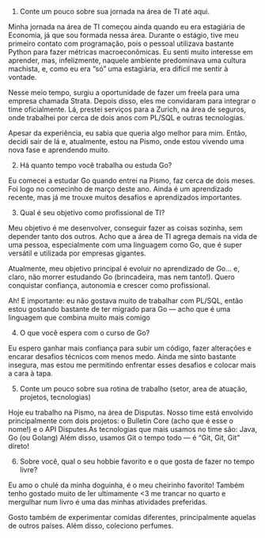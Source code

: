 1. Conte um pouco sobre sua jornada na área de TI até aqui.

Minha jornada na área de TI começou ainda quando eu era estagiária de Economia, já que sou formada nessa área. Durante o estágio, tive meu primeiro contato com programação, pois o pessoal utilizava bastante Python para fazer métricas macroeconômicas. Eu senti muito interesse em aprender, mas, infelizmente, naquele ambiente predominava uma cultura machista, e, como eu era “só” uma estagiária, era difícil me sentir à vontade.

Nesse meio tempo, surgiu a oportunidade de fazer um freela para uma empresa chamada Strata. Depois disso, eles me convidaram para integrar o time oficialmente. Lá, prestei serviços para a Zurich, na área de seguros, onde trabalhei por cerca de dois anos com PL/SQL e outras tecnologias.

Apesar da experiência, eu sabia que queria algo melhor para mim. Então, decidi sair de lá e, atualmente, estou na Pismo, onde estou vivendo uma nova fase e aprendendo muito.

2. Há quanto tempo você trabalha ou estuda Go?

Eu comecei a estudar Go quando entrei na Pismo, faz cerca de dois meses. Foi logo no comecinho de março deste ano. Ainda é um aprendizado recente, mas já me trouxe muitos desafios e aprendizados importantes.

3. Qual é seu objetivo como profissional de TI?

Meu objetivo é me desenvolver, conseguir fazer as coisas sozinha, sem depender tanto dos outros. Acho que a área de TI agrega demais na vida de uma pessoa, especialmente com uma linguagem como Go, que é super versátil e utilizada por empresas gigantes.

Atualmente, meu objetivo principal é evoluir no aprendizado de Go… e, claro, não morrer estudando Go (brincadeira, mas nem tanto!). Quero conquistar confiança, autonomia e crescer como profissional.

Ah! E importante: eu não gostava muito de trabalhar com PL/SQL, então estou gostando bastante de ter migrado para Go — acho que é uma linguagem que combina muito mais comigo

4. O que você espera com o curso de Go?

Eu espero ganhar mais confiança para subir um código, fazer alterações e encarar desafios técnicos com menos medo. Ainda me sinto bastante insegura, mas estou me permitindo enfrentar esses desafios e colocar mais a cara à tapa.

5. Conte um pouco sobre sua rotina de trabalho (setor, area de atuação, projetos, tecnologias)

Hoje eu trabalho na Pismo, na área de Disputas. Nosso time está envolvido principalmente com dois projetos: o Bulletin Core (acho que é esse o nome!) e o API Disputes.As tecnologias que mais usamos no time são: Java, Go (ou Golang)
Além disso, usamos Git o tempo todo — é “Git, Git, Git” direto!

6. Sobre você, qual o seu hobbie favorito e o que gosta de fazer no tempo livre?

Eu amo o chulé da minha doguinha, é o meu cheirinho favorito! Também tenho gostado muito de ler ultimamente <3 me trancar no quarto e mergulhar num livro é uma das minhas atividades preferidas.

Gosto também de experimentar comidas diferentes, principalmente aquelas de outros países. Além disso, coleciono perfumes.